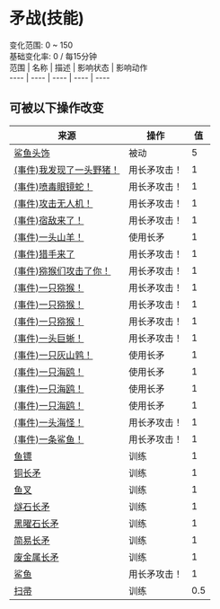 # 矛战(技能)  
变化范围: 0 ~ 150  
基础变化率: 0 / 每15分钟  
范围  |  名称  |  描述  |  影响状态  |  影响动作  
----  |  ----  |  ----  |  ----  |  ----  
## 可被以下操作改变  
来源  |  操作  |  值  
----  |  ----  |  ----  
[鲨鱼头饰](SharkHeadpiece.md)  |  被动  |  5  
[(事件)我发现了一头野猪！](Event_BoarFight.md)  |  用长矛攻击！  |  1  
[(事件)喷毒眼镜蛇！](Event_CobraFight.md)  |  用长矛攻击！  |  1  
[(事件)攻击无人机！](Event_DroneFight.md)  |  用长矛攻击！  |  1  
[(事件)宿敌来了！](Event_EnemyFight.md)  |  用长矛攻击！  |  1  
[(事件)一头山羊！](Event_GoatFight.md)  |  使用长矛  |  1  
[(事件)猎手来了](Event_HunterFight.md)  |  用长矛攻击！  |  1  
[(事件)猕猴们攻击了你！](Event_MacaqueDenFight.md)  |  用长矛攻击！  |  1  
[(事件)一只猕猴！](Event_MacaqueFight.md)  |  用长矛攻击！  |  1  
[(事件)一只猕猴！](Event_MacaqueFightRaid.md)  |  用长矛攻击！  |  1  
[(事件)一只猕猴！](Event_MacaqueUndeadFight.md)  |  用长矛攻击！  |  1  
[(事件)一头巨蜥！](Event_MonitorFight.md)  |  用长矛攻击！  |  1  
[(事件)一只灰山鹑！](Event_PartridgeFight.md)  |  使用长矛  |  1  
[(事件)一只海鸥！](Event_SeagullFight.md)  |  使用长矛  |  1  
[(事件)一只海鸥！](Event_SeagullRaid.md)  |  使用长矛  |  1  
[(事件)一只海鸥！](Event_SeagullRaidCrop.md)  |  使用长矛  |  1  
[(事件)一头海怪！](Event_SeahoundFight.md)  |  用长矛攻击！  |  1  
[(事件)一条鲨鱼！](Event_SharkFight.md)  |  用长矛攻击！  |  1  
[鱼镖](HarpoonBone.md)  |  训练  |  1  
[铜长矛](SpearCopper.md)  |  训练  |  1  
[鱼叉](SpearFishing.md)  |  训练  |  1  
[燧石长矛](SpearFlint.md)  |  训练  |  1  
[黑曜石长矛](SpearObsidian.md)  |  训练  |  1  
[简易长矛](SpearRustic.md)  |  训练  |  1  
[废金属长矛](SpearScrap.md)  |  训练  |  1  
[鲨鱼](SharkVisitor.md)  |  用长矛攻击！  |  1  
[扫帚](Broom.md)  |  训练  |  0.5  
